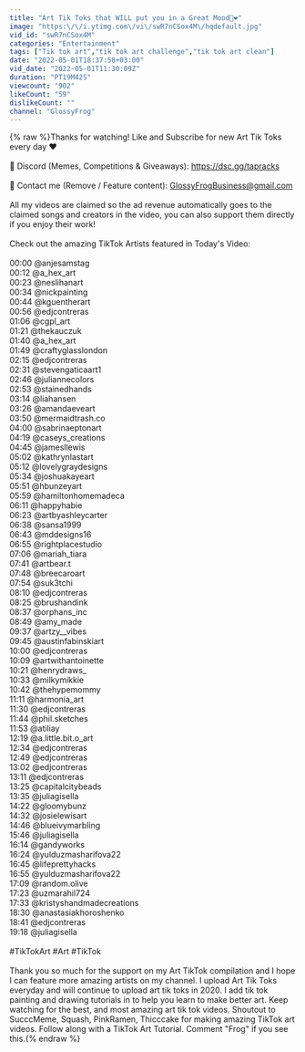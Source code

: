 ```yaml
---
title: "Art Tik Toks that WILL put you in a Great Mood🎨❤️"
image: "https:\/\/i.ytimg.com\/vi\/swR7nCSox4M\/hqdefault.jpg"
vid_id: "swR7nCSox4M"
categories: "Entertainment"
tags: ["Tik tok art","tik tok art challenge","tik tok art clean"]
date: "2022-05-01T18:37:58+03:00"
vid_date: "2022-05-01T11:30:09Z"
duration: "PT19M42S"
viewcount: "902"
likeCount: "59"
dislikeCount: ""
channel: "GlossyFrog"
---
```

{% raw %}Thanks for watching! Like and Subscribe for new Art Tik Toks every day ❤<br /><br />💯 Discord (Memes, Competitions &amp; Giveaways): <a rel="nofollow" target="blank" href="https://dsc.gg/tapracks">https://dsc.gg/tapracks</a><br /><br />📧 Contact me (Remove / Feature content): GlossyFrogBusiness@gmail.com<br /><br />All my videos are claimed so the ad revenue automatically goes to the claimed songs and creators in the video, you can also support them directly if you enjoy their work!<br /><br />Check out the amazing TikTok Artists featured in Today's Video:<br /><br />00:00 @anjesamstag<br />00:12 @a_hex_art<br />00:23 @neslihanart<br />00:34 @nickpainting<br />00:44 @kguentherart<br />00:56 @edjcontreras<br />01:06 @cgpl_art<br />01:21 @thekauczuk<br />01:40 @a_hex_art<br />01:49 @craftyglasslondon<br />02:15 @edjcontreras<br />02:31 @stevengaticaart1<br />02:46 @juliannecolors<br />02:53 @stainedhands<br />03:14 @liahansen<br />03:26 @amandaeveart<br />03:50 @mermaidtrash.co<br />04:00 @sabrinaeptonart<br />04:19 @caseys_creations<br />04:45 @jamesllewis<br />05:02 @kathrynlastart<br />05:12 @lovelygraydesigns<br />05:34 @joshuakayeart<br />05:51 @hbunzeyart<br />05:59 @hamiltonhomemadeca<br />06:11 @happyhabie<br />06:23 @artbyashleycarter<br />06:38 @sansa1999<br />06:43 @mddesigns16<br />06:55 @rightplacestudio<br />07:06 @mariah_tiara<br />07:41 @artbear.t<br />07:48 @breecaroart<br />07:54 @suk3tchi<br />08:10 @edjcontreras<br />08:25 @brushandink<br />08:37 @orphans_inc<br />08:49 @amy_made<br />09:37 @artzy__vibes<br />09:45 @austinfabinskiart<br />10:00 @edjcontreras<br />10:09 @artwithantoinette<br />10:21 @henrydraws_<br />10:33 @milkymikkie<br />10:42 @thehypemommy<br />11:11 @harmonia_art<br />11:30 @edjcontreras<br />11:44 @phil.sketches<br />11:53 @atiliay<br />12:19 @a.little.bit.o_art<br />12:34 @edjcontreras<br />12:49 @edjcontreras<br />13:02 @edjcontreras<br />13:11 @edjcontreras<br />13:25 @capitalcitybeads<br />13:35 @juliagisella<br />14:22 @gloomybunz<br />14:32 @josielewisart<br />14:46 @blueivymarbling<br />15:46 @juliagisella<br />16:14 @gandyworks<br />16:24 @yulduzmasharifova22<br />16:45 @lifeprettyhacks<br />16:55 @yulduzmasharifova22<br />17:09 @random.olive<br />17:23 @uzmarahil724<br />17:33 @kristyshandmadecreations<br />18:30 @anastasiakhoroshenko<br />18:41 @edjcontreras<br />19:18 @juliagisella<br /><br />#TikTokArt #Art #TikTok<br /><br />Thank you so much for the support on my Art TikTok compilation and I hope I can feature more amazing artists on my channel. I upload Art Tik Toks everyday and will continue to upload art tik toks in 2020. I add tik tok painting and drawing tutorials in to help you learn to make better art. Keep watching for the best, and most amazing art tik tok videos. Shoutout to SucccMeme, Squash, PinkRamen, Thicccake for making amazing TikTok art videos. Follow along with a TikTok Art Tutorial.  Comment &quot;Frog&quot; if you see this.{% endraw %}
